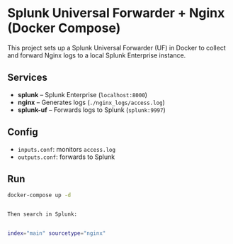 # Splunk Universal Forwarder + Nginx (Docker Compose)
This project sets up a Splunk Universal Forwarder (UF) in Docker to collect and forward Nginx logs to a local Splunk Enterprise instance.

## Services

- **splunk** – Splunk Enterprise (`localhost:8000`)
- **nginx** – Generates logs (`./nginx_logs/access.log`)
- **splunk-uf** – Forwards logs to Splunk (`splunk:9997`)

## Config

- `inputs.conf`: monitors `access.log`
- `outputs.conf`: forwards to Splunk

## Run

```bash
docker-compose up -d


Then search in Splunk:


index="main" sourcetype="nginx"
